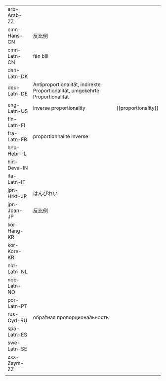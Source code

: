 | | | |
|-|-|-|
| arb-Arab-ZZ |  |  |
| cmn-Hans-CN | 反比例 |  |
| cmn-Latn-CN | fǎn bǐlì |  |
| dan-Latn-DK |  |  |
| deu-Latn-DE | Antiproportionalität, indirekte Proportionalität, umgekehrte Proportionalität |  |
| eng-Latn-US | inverse proportionality | [[proportionality]] |
| fin-Latn-FI |  |  |
| fra-Latn-FR | proportionnalité inverse |  |
| heb-Hebr-IL |  |  |
| hin-Deva-IN |  |  |
| ita-Latn-IT |  |  |
| jpn-Hrkt-JP | はんぴれい |  |
| jpn-Jpan-JP | 反比例 |  |
| kor-Hang-KR |  |  |
| kor-Kore-KR |  |  |
| nld-Latn-NL |  |  |
| nob-Latn-NO |  |  |
| por-Latn-PT |  |  |
| rus-Cyrl-RU | обра́тная пропорциона́льность |  |
| spa-Latn-ES |  |  |
| swe-Latn-SE |  |  |
| zxx-Zsym-ZZ |  |  |
|  |  |  |